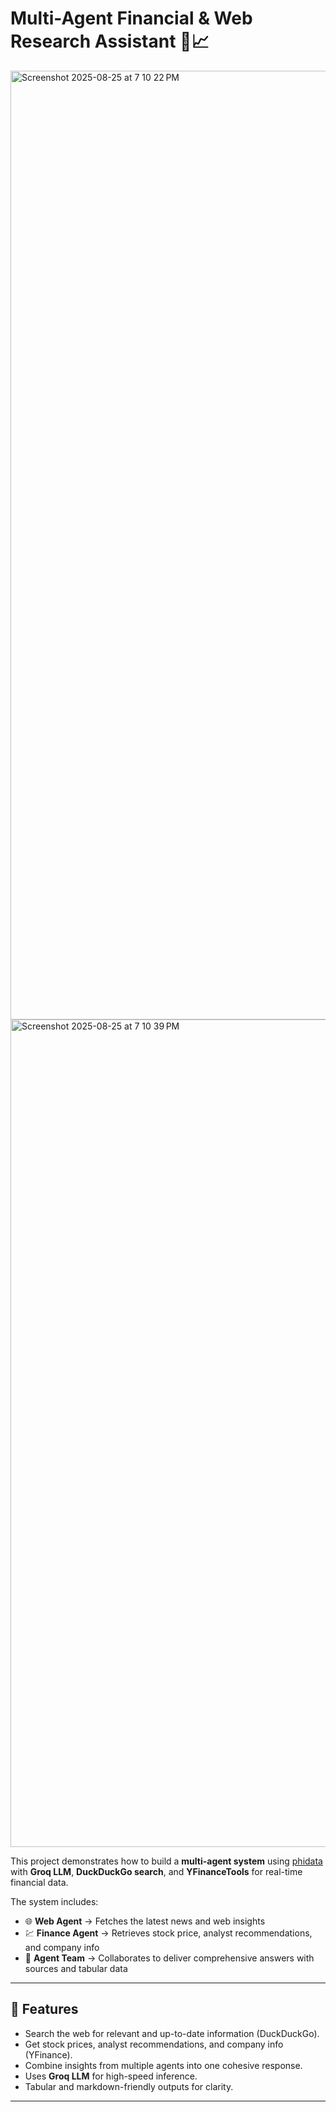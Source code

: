 # Multi-Agent Financial & Web Research Assistant 🤖📈

<img width="2692" height="1518" alt="Screenshot 2025-08-25 at 7 10 22 PM" src="https://github.com/user-attachments/assets/dfdf097b-8ed5-48da-b608-519793103721" />
<img width="2692" height="1324" alt="Screenshot 2025-08-25 at 7 10 39 PM" src="https://github.com/user-attachments/assets/23a86eb0-2339-4faa-a409-d8f7c338a20d" />


This project demonstrates how to build a **multi-agent system** using [phidata](https://docs.phidata.com/) with **Groq LLM**, **DuckDuckGo search**, and **YFinanceTools** for real-time financial data.  

The system includes:  
- 🌐 **Web Agent** → Fetches the latest news and web insights  
- 💹 **Finance Agent** → Retrieves stock price, analyst recommendations, and company info  
- 🤝 **Agent Team** → Collaborates to deliver comprehensive answers with sources and tabular data  

---

## 🚀 Features
- Search the web for relevant and up-to-date information (DuckDuckGo).  
- Get stock prices, analyst recommendations, and company info (YFinance).  
- Combine insights from multiple agents into one cohesive response.  
- Uses **Groq LLM** for high-speed inference.  
- Tabular and markdown-friendly outputs for clarity.  

---


